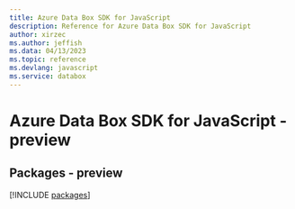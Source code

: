 ```yaml
---
title: Azure Data Box SDK for JavaScript
description: Reference for Azure Data Box SDK for JavaScript
author: xirzec
ms.author: jeffish
ms.data: 04/13/2023
ms.topic: reference
ms.devlang: javascript
ms.service: databox
---
```

# Azure Data Box SDK for JavaScript - preview
## Packages - preview
[!INCLUDE [packages](data-box-index.md)]